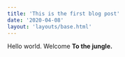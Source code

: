 ```yaml
---
title: 'This is the first blog post'
date: '2020-04-08'
layout: 'layouts/base.html'
---
```


Hello world. Welcome **To the jungle.**
